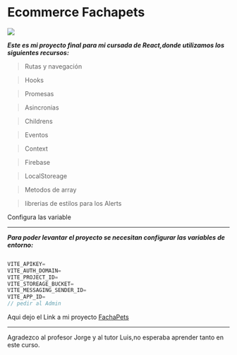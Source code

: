 # Ecommerce Fachapets

![](https://res.cloudinary.com/drye76tii/image/upload/v1708972963/React-p/karsten-winegeart-Qb7D1xw28Co-unsplash_luy2d1.jpg)

**_Este es mi proyecto final para mi cursada de React,donde utilizamos los siguientes recursos:_**

> Rutas y navegación

> Hooks

> Promesas

> Asincronias

> Childrens

> Eventos

> Context

> Firebase

> LocalStoreage

> Metodos de array

> librerias de estilos para los Alerts

Configura las variable

---

**_Para poder levantar el proyecto se necesitan configurar las variables de entorno:_**

```javascript

VITE_APIKEY=
VITE_AUTH_DOMAIN=
VITE_PROJECT_ID=
VITE_STOREAGE_BUCKET=
VITE_MESSAGING_SENDER_ID=
VITE_APP_ID=
// pedir al Admin
```

Aqui dejo el Link a mi proyecto [FachaPets](https://react-diicro.vercel.app/)

---

Agradezco al profesor Jorge y al tutor Luis,no esperaba aprender tanto en este curso.
